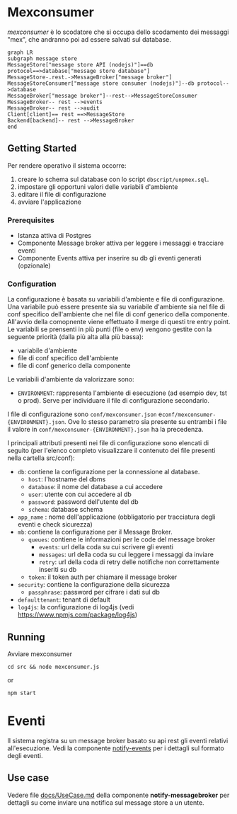 # Mexconsumer

*mexconsumer* è lo scodatore che si occupa dello scodamento dei messaggi "mex", che andranno poi ad essere salvati sul database.

```mermaid
graph LR
subgraph message store
MessageStore["message store API (nodejs)"]==db protocol==>database["message store database"]
MessageStore-.rest.->MessageBroker["message broker"]
MessageStoreConsumer["message store consumer (nodejs)"]--db protocol-->database
MessageBroker["message broker"]--rest-->MessageStoreConsumer
MessageBroker-- rest -->events
MessageBroker-- rest -->audit
Client[client]== rest ==>MessageStore
Backend[backend]-- rest -->MessageBroker
end
```

## Getting Started

Per rendere operativo il sistema occorre:
1. creare lo schema sul database con lo script `dbscript/unpmex.sql`.
1. impostare gli opportuni valori delle variabili d'ambiente
1. editare il file di configurazione
1. avviare l'applicazione

### Prerequisites

* Istanza attiva di Postgres
* Componente Message broker attiva per leggere i messaggi e tracciare eventi 
* Componente Events attiva per inserire su db gli eventi generati (opzionale)

### Configuration

La configurazione è basata su variabili d'ambiente e file di configurazione. Una variabile può essere presente sia su variabile d'ambiente sia nel file di conf specifico dell'ambiente che nel file di conf generico della componente. All'avvio della comopnente viene effettuato il merge di questi tre entry point. Le variabili se prensenti in più punti (file o env) vengono gestite con la seguente priorità (dalla più alta alla più bassa):
* variabile d'ambiente
* file di conf specifico dell'ambiente
* file di conf generico della componente

Le variabili d'ambiente da valorizzare sono:
* `ENVIRONMENT`: rappresenta l'ambiente di esecuzione (ad esempio dev, tst o prod). Serve per individuare il file di configurazione secondario.

I file di configurazione sono `conf/mexconsumer.json` e`conf/mexconsumer-{ENVIRONMENT}.json`. Ove lo stesso parametro sia presente su entrambi i file il valore in `conf/mexconsumer-{ENVIRONMENT}.json` ha la precedenza.

I principali attributi presenti nei file di configurazione sono elencati di seguito (per l'elenco completo visualizzare il contenuto dei file presenti nella cartella src/conf):

* `db`: contiene la configurazione per la connessione al database. 
    * `host`: l'hostname del dbms
    * `database`: il nome del database a cui accedere
    * `user`: utente con cui accedere al db
    * `password`: password dell'utente del db
    * `schema`: database schema
* `app_name` : nome dell'applicazione (obbligatorio per tracciatura degli eventi e check sicurezza)
* `mb`: contiene la configurazione per il Message Broker.
    * `queues`: contiene le informazioni per le code del message broker
        * `events`: url della coda su cui scrivere gli eventi
        * `messages`: url della coda su cui leggere i messaggi da inviare
        * `retry`: url della coda di retry delle notifiche non correttamente inseriti su db
    * `token`: il token auth per chiamare il message broker
* `security`: contiene la configurazione della sicurezza
    * `passphrase`: password per cifrare i dati sul db
* `defaulttenant`: tenant di default
* `log4js`: la configurazione di log4js (vedi https://www.npmjs.com/package/log4js)

## Running

Avviare mexconsumer
```
cd src && node mexconsumer.js
```

or

```
npm start
```

# Eventi
Il sistema registra su un message broker basato su api rest gli eventi relativi all'esecuzione. Vedi la componente [notify-events](https://github.com/csipiemonte/notify-events) per i dettagli sul formato degli eventi.

## Use case

Vedere file [docs/UseCase.md](https://github.com/csipiemonte/notify-messagebroker/blob/master/docs/UseCase.md) della componente **notify-messagebroker** per dettagli su come inviare una notifica sul message store a un utente.